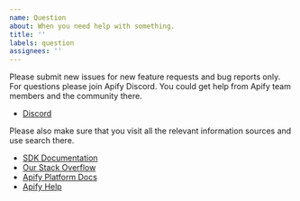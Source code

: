 ```yaml
---
name: Question
about: When you need help with something.
title: ''
labels: question
assignees: ''
---
```


Please submit new issues for new feature requests and bug reports only.
For questions please join Apify Discord. You could get help from Apify team members and the community there.

- [Discord](https://discord.gg/jyEM2PRvMU)

Please also make sure that you visit all the relevant information sources and use search there.

- [SDK Documentation](https://sdk.apify.com)
- [Our Stack Overflow](https://stackoverflow.com/tags/apify/)
- [Apify Platform Docs](https://docs.apify.com)
- [Apify Help](https://help.apify.com)
